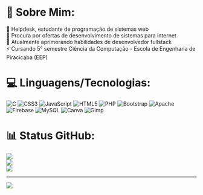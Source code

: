 # 💫 Sobre Mim:
🔭 Helpdesk, estudante de programação de sistemas web<br>👯 Procura por ofertas de desenvolvimento de sistemas para internet   <br>🌱 Atualmente aprimorando habilidades de desenvolvedor fullstack               <br>⚡ Cursando 5° semestre Ciência da Computação - Escola de Engenharia de Piracicaba (EEP)


# 💻 Linguagens/Tecnologias:
![C](https://img.shields.io/badge/c-%2300599C.svg?style=for-the-badge&logo=c&logoColor=white) ![CSS3](https://img.shields.io/badge/css3-%231572B6.svg?style=for-the-badge&logo=css3&logoColor=white) ![JavaScript](https://img.shields.io/badge/javascript-%23323330.svg?style=for-the-badge&logo=javascript&logoColor=%23F7DF1E) ![HTML5](https://img.shields.io/badge/html5-%23E34F26.svg?style=for-the-badge&logo=html5&logoColor=white) ![PHP](https://img.shields.io/badge/php-%23777BB4.svg?style=for-the-badge&logo=php&logoColor=white) ![Bootstrap](https://img.shields.io/badge/bootstrap-%238511FA.svg?style=for-the-badge&logo=bootstrap&logoColor=white) ![Apache](https://img.shields.io/badge/apache-%23D42029.svg?style=for-the-badge&logo=apache&logoColor=white) ![Firebase](https://img.shields.io/badge/Firebase-039BE5?style=for-the-badge&logo=Firebase&logoColor=white) ![MySQL](https://img.shields.io/badge/mysql-%2300000f.svg?style=for-the-badge&logo=mysql&logoColor=white) ![Canva](https://img.shields.io/badge/Canva-%2300C4CC.svg?style=for-the-badge&logo=Canva&logoColor=white) ![Gimp](https://img.shields.io/badge/Gimp-657D8B?style=for-the-badge&logo=gimp&logoColor=FFFFFF)
# 📊 Status GitHub:
![](https://github-readme-stats.vercel.app/api?username=LEOTOMAIS&theme=vue&hide_border=false&include_all_commits=true&count_private=false)<br/>
![](https://github-readme-streak-stats.herokuapp.com/?user=LEOTOMAIS&theme=vue&hide_border=false)<br/>
![](https://github-readme-stats.vercel.app/api/top-langs/?username=LEOTOMAIS&theme=vue&hide_border=false&include_all_commits=true&count_private=false&layout=compact)

---
[![](https://visitcount.itsvg.in/api?id=LEOTOMAIS&icon=7&color=12)](https://visitcount.itsvg.in)

<!-- Proudly created with GPRM ( https://gprm.itsvg.in ) -->
